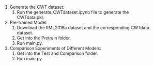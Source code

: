 1. Generate the CWT dataset:
   1. Run the generate_CWTdataset.ipynb file to generate the CWTdata.pkl.
2. Pre-trained Model:
   1. Download the RML2016a dataset and the corresponding CWTdata dataset. 
   2. Get into the Pretrain folder.
   3. Run main.py.
3. Comparison Experiments of Different Models:
   1. Get into the Test and Comparison folder.
   2. Run main.py.
